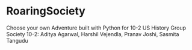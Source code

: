 # RoaringSociety
Choose your own Adventure built with Python for 10-2 US History
Group Society 10-2: Aditya Agarwal, Harshil Vejendla, Pranav Joshi, Sasmita Tangudu
